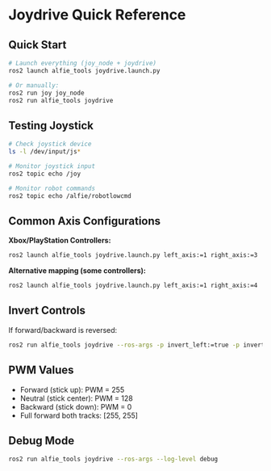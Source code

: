 # Joydrive Quick Reference

## Quick Start

```bash
# Launch everything (joy_node + joydrive)
ros2 launch alfie_tools joydrive.launch.py

# Or manually:
ros2 run joy joy_node
ros2 run alfie_tools joydrive
```

## Testing Joystick

```bash
# Check joystick device
ls -l /dev/input/js*

# Monitor joystick input
ros2 topic echo /joy

# Monitor robot commands
ros2 topic echo /alfie/robotlowcmd
```

## Common Axis Configurations

**Xbox/PlayStation Controllers:**
```bash
ros2 launch alfie_tools joydrive.launch.py left_axis:=1 right_axis:=3
```

**Alternative mapping (some controllers):**
```bash
ros2 launch alfie_tools joydrive.launch.py left_axis:=1 right_axis:=4
```

## Invert Controls

If forward/backward is reversed:
```bash
ros2 run alfie_tools joydrive --ros-args -p invert_left:=true -p invert_right:=true
```

## PWM Values

- Forward (stick up): PWM = 255
- Neutral (stick center): PWM = 128
- Backward (stick down): PWM = 0
- Full forward both tracks: [255, 255]

## Debug Mode

```bash
ros2 run alfie_tools joydrive --ros-args --log-level debug
```
